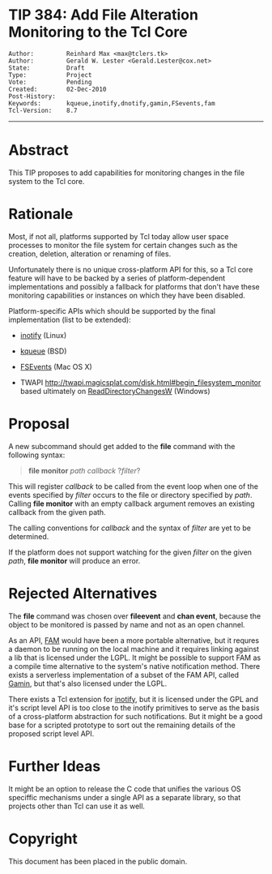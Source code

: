 # TIP 384: Add File Alteration Monitoring to the Tcl Core
	Author:         Reinhard Max <max@tclers.tk>
	Author:         Gerald W. Lester <Gerald.Lester@cox.net>
	State:          Draft
	Type:           Project
	Vote:           Pending
	Created:        02-Dec-2010
	Post-History:   
	Keywords:       kqueue,inotify,dnotify,gamin,FSevents,fam
	Tcl-Version:    8.7
-----

# Abstract

This TIP proposes to add capabilities for monitoring changes in the file
system to the Tcl core.

# Rationale

Most, if not all, platforms supported by Tcl today allow user space processes
to monitor the file system for certain changes such as the creation, deletion,
alteration or renaming of files.

Unfortunately there is no unique cross-platform API for this, so a Tcl core
feature will have to be backed by a series of platform-dependent
implementations and possibly a fallback for platforms that don't have these
monitoring capabilities or instances on which they have been disabled.

Platform-specific APIs which should be supported by the final implementation
\(list to be extended\):

 * [inotify](http://en.wikipedia.org/wiki/Inotify) \(Linux\)

 * [kqueue](http://en.wikipedia.org/wiki/Kqueue) \(BSD\)

 * [FSEvents](http://en.wikipedia.org/wiki/FSEvents) \(Mac OS X\)

 * TWAPI
   <http://twapi.magicsplat.com/disk.html#begin_filesystem_monitor>
   based ultimately on
   [ReadDirectoryChangesW](https://docs.microsoft.com/en-us/windows/desktop/api/winbase/nf-winbase-readdirectorychangesw)
   \(Windows\)

# Proposal

A new subcommand should get added to the **file** command with the following
syntax:

 > **file monitor** _path_ _callback_ ?_filter_?

This will register _callback_ to be called from the event loop when one of
the events specified by _filter_ occurs to the file or directory specified
by _path_.  Calling **file monitor** with an empty callback argument
removes an existing callback from the given path.

The calling conventions for _callback_ and the syntax of _filter_ are yet
to be determined.

If the platform does not support watching for the given _filter_ on the
given _path_, **file monitor** will produce an error.

# Rejected Alternatives

The **file** command was chosen over **fileevent** and **chan event**,
because the object to be monitored is passed by name and not as an open
channel.

As an API, [FAM](http://en.wikipedia.org/wiki/File_alteration_monitor) would
have been a more portable alternative, but it requres a daemon to be running
on the local machine and it requires linking against a lib that is licensed
under the LGPL. It might be possible to support FAM as a compile time
alternative to the system's native notification method. There exists a
serverless implementation of a subset of the FAM API, called
[Gamin](http://people.gnome.org/~veillard/gamin/index.html), but that's also
licensed under the LGPL.

There exists a Tcl extension for
[inotify](https://sourceforge.net/projects/tcl-inotify/), but it is licensed
under the GPL and it's script level API is too close to the inotify primitives
to serve as the basis of a cross-platform abstraction for such
notifications. But it might be a good base for a scripted prototype to sort
out the remaining details of the proposed script level API.

# Further Ideas

It might be an option to release the C code that unifies the various OS
speciffic mechanisms under a single API as a separate library, so that
projects other than Tcl can use it as well.

# Copyright

This document has been placed in the public domain.
